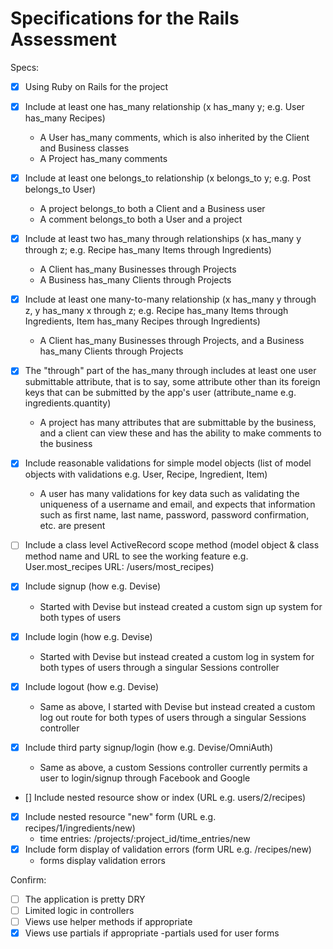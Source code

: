 # Specifications for the Rails Assessment

Specs:
- [x] Using Ruby on Rails for the project

- [x] Include at least one has_many relationship (x has_many y; e.g. User has_many Recipes) 
    - A User has_many comments, which is also inherited by the Client and Business classes
    - A Project has_many comments
- [x] Include at least one belongs_to relationship (x belongs_to y; e.g. Post belongs_to User)
    - A project belongs_to both a Client and a Business user
    - A comment belongs_to both a User and a project
- [x] Include at least two has_many through relationships (x has_many y through z; e.g. Recipe has_many Items through Ingredients)
    - A Client has_many Businesses through Projects
    - A Business has_many Clients through Projects
- [x] Include at least one many-to-many relationship (x has_many y through z, y has_many x through z; e.g. Recipe has_many Items through Ingredients, Item has_many Recipes through Ingredients)
    - A Client has_many Businesses through Projects, and a Business has_many Clients through Projects
- [x] The "through" part of the has_many through includes at least one user submittable attribute, that is to say, some attribute other than its foreign keys that can be submitted by the app's user (attribute_name e.g. ingredients.quantity)
    - A project has many attributes that are submittable by the business, and a client can view these and has the ability to make comments to the business
- [x] Include reasonable validations for simple model objects (list of model objects with validations e.g. User, Recipe, Ingredient, Item)
    - A user has many validations for key data such as validating the uniqueness of a username and email, and expects that information such as first name, last name, password, password confirmation, etc. are present
- [ ] Include a class level ActiveRecord scope method (model object & class method name and URL to see the working feature e.g. User.most_recipes URL: /users/most_recipes)
- [x] Include signup (how e.g. Devise) 
    - Started with Devise but instead created a custom sign up system for both types of users
- [x] Include login (how e.g. Devise)
    - Started with Devise but instead created a custom log in system for both types of users through a singular Sessions controller
- [x] Include logout (how e.g. Devise)
    - Same as above, I started with Devise but instead created a custom log out route for both types of users through a singular Sessions controller
- [x] Include third party signup/login (how e.g. Devise/OmniAuth)
    - Same as above, a custom Sessions controller currently permits a user to login/signup through Facebook and Google
- [] Include nested resource show or index (URL e.g. users/2/recipes) 
- [x] Include nested resource "new" form (URL e.g. recipes/1/ingredients/new)
    - time entries: /projects/:project_id/time_entries/new
- [x] Include form display of validation errors (form URL e.g. /recipes/new)
    - forms display validation errors

Confirm:
- [ ] The application is pretty DRY
- [ ] Limited logic in controllers
- [ ] Views use helper methods if appropriate
- [x] Views use partials if appropriate
    -partials used for user forms